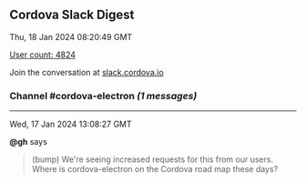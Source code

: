 ## Cordova Slack Digest
Thu, 18 Jan 2024 08:20:49 GMT

[User count: 4824](https://cordova.slack.com/)


Join the conversation at [slack.cordova.io](http://slack.cordova.io/)

### __Channel #cordova-electron__ _(1 messages)_
---

Wed, 17 Jan 2024 13:08:27 GMT

__@gh__ says 
> (bump) We're seeing increased requests for this from our users. Where is cordova-electron on the Cordova road map these days?
> 
